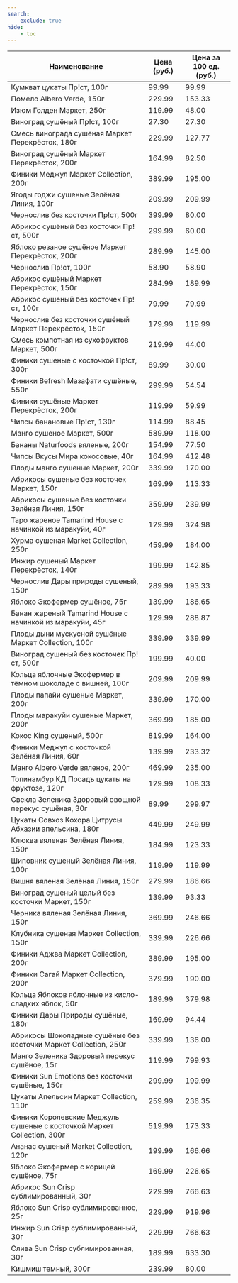 ```yaml
---
search:
    exclude: true
hide:
    - toc
---
```


| Наименование | Цена (руб.) | Цена за 100 ед. (руб.) |
| -- | -- | -- |
| Кумкват цукаты Пр!ст, 100г | 99.99 | 99.99 |
| Помело Albero Verde, 150г | 229.99 | 153.33 |
| Изюм Голден Маркет, 250г | 119.99 | 48.00 |
| Виноград сушёный Пр!ст, 100г | 27.30 | 27.30 |
| Смесь винограда сушёная Маркет Перекрёсток, 180г | 229.99 | 127.77 |
| Виноград сушёный Маркет Перекрёсток, 200г | 164.99 | 82.50 |
| Финики Меджул Маркет Collection, 200г | 389.99 | 195.00 |
| Ягоды годжи сушеные Зелёная Линия, 100г | 209.99 | 209.99 |
| Чернослив без косточки Пр!ст, 500г | 399.99 | 80.00 |
| Абрикос сушёный без косточки Пр!ст, 500г | 299.99 | 60.00 |
| Яблоко резаное сушёное Маркет Перекрёсток, 200г | 289.99 | 145.00 |
| Чернослив Пр!ст, 100г | 58.90 | 58.90 |
| Абрикос сушёный Маркет Перекрёсток, 150г | 284.99 | 189.99 |
| Абрикос сушеный без косточек Пр!ст, 100г | 79.99 | 79.99 |
| Чернослив без косточки сушёный Маркет Перекрёсток, 150г | 179.99 | 119.99 |
| Смесь компотная из сухофруктов Маркет, 500г | 219.99 | 44.00 |
| Финики сушеные с косточкой Пр!ст, 300г | 89.99 | 30.00 |
| Финики Befresh Мазафати сушёные, 550г | 299.99 | 54.54 |
| Финики сушёные Маркет Перекрёсток, 200г | 119.99 | 59.99 |
| Чипсы банановые Пр!ст, 130г | 114.99 | 88.45 |
| Манго сушеное Маркет, 500г | 589.99 | 118.00 |
| Бананы Naturfoods вяленые, 200г | 154.99 | 77.50 |
| Чипсы Вкусы Мира кокосовые, 40г | 164.99 | 412.48 |
| Плоды манго сушеные Маркет, 200г | 339.99 | 170.00 |
| Абрикосы сушеные без косточек Маркет, 150г | 169.99 | 113.33 |
| Абрикосы сушеные без косточки Зелёная Линия, 150г | 359.99 | 239.99 |
| Таро жареное Tamarind House с начинкой из маракуйи, 40г | 129.99 | 324.98 |
| Хурма сушеная Market Collection, 250г | 459.99 | 184.00 |
| Инжир сушеный Маркет Перекрёсток, 140г | 199.99 | 142.85 |
| Чернослив Дары природы сушеный, 150г | 289.99 | 193.33 |
| Яблоко Экофермер сушёное, 75г | 139.99 | 186.65 |
| Банан жареный Tamarind House с начинкой из маракуйи, 45г | 129.99 | 288.87 |
| Плоды дыни мускусной сушёные Маркет Collection, 100г | 339.99 | 339.99 |
| Виноград сушеный без косточек Пр!ст, 500г | 199.99 | 40.00 |
| Кольца яблочные Экофермер в тёмном шоколаде с вишней, 100г | 209.99 | 209.99 |
| Плоды папайи сушеные Маркет, 200г | 339.99 | 170.00 |
| Плоды маракуйи сушеные Маркет, 200г | 369.99 | 185.00 |
| Кокос King сушеный, 500г | 819.99 | 164.00 |
| Финики Меджул с косточкой Зелёная Линия, 60г | 139.99 | 233.32 |
| Манго Albero Verde вяленое, 200г | 469.99 | 235.00 |
| Топинамбур КД Посадъ цукаты на фруктозе, 120г | 129.99 | 108.33 |
| Свекла Зеленика Здоровый овощной перекус сушёная, 30г | 89.99 | 299.97 |
| Цукаты Совхоз Кохора Цитрусы Абхазии апельсина, 180г | 449.99 | 249.99 |
| Клюква вяленая  Зелёная Линия, 150г | 184.99 | 123.33 |
| Шиповник сушеный Зелёная Линия, 100г | 119.99 | 119.99 |
| Вишня вяленая Зелёная Линия, 150г | 279.99 | 186.66 |
| Виноград сушеный целый без косточки Маркет, 150г | 139.99 | 93.33 |
| Черника вяленая Зелёная Линия, 150г | 369.99 | 246.66 |
| Клубника сушеная Маркет Collection, 150г | 339.99 | 226.66 |
| Финики Аджва Маркет Collection, 200г | 389.99 | 195.00 |
| Финики Сагай Маркет Collection, 200г | 379.99 | 190.00 |
| Кольца Яблоков яблочные из кисло-сладких яблок, 50г | 189.99 | 379.98 |
| Финики Дары Природы сушёные, 180г | 169.99 | 94.44 |
| Абрикосы Шоколадные сушёные без косточки Маркет Collection, 250г | 339.99 | 136.00 |
| Манго Зеленика Здоровый перекус сушёное, 15г | 119.99 | 799.93 |
| Финики Sun Emotions без косточки сушёные, 150г | 299.99 | 199.99 |
| Цукаты Апельсин Маркет Collection, 110г | 259.99 | 236.35 |
| Финики Королевские Меджуль сушеные с косточкой Маркет Collection, 300г | 519.99 | 173.33 |
| Ананас сушеный Market Collection, 120г | 199.99 | 166.66 |
| Яблоко Экофермер с корицей сушёное, 75г | 169.99 | 226.65 |
| Абрикос Sun Crisp сублимированный, 30г | 229.99 | 766.63 |
| Яблоко Sun Crisp cублимированное, 25г | 229.99 | 919.96 |
| Инжир Sun Crisp сублимированный, 30г | 229.99 | 766.63 |
| Слива Sun Crisp сублимированная, 30г | 189.99 | 633.30 |
| Кишмиш темный, 300г | 239.99 | 80.00 |
